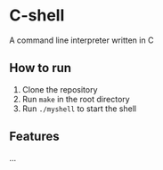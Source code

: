 # C-shell
A command line interpreter written in C
## How to run
1. Clone the repository
2. Run `make` in the root directory 
3. Run `./myshell` to start the shell
## Features
...
